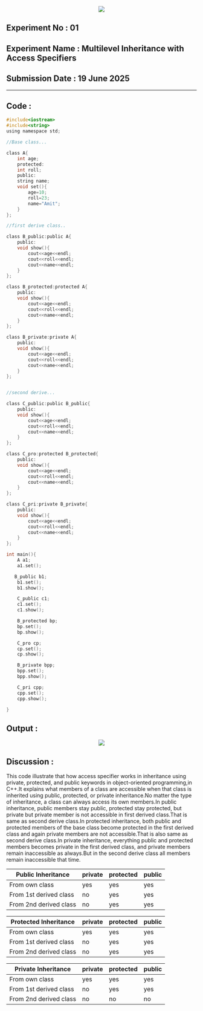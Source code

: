 <p align="center">
<img src="https://github.com/user-attachments/assets/2f13050e-5f59-4f3f-9d1a-e6c9513ebc16">


## **Experiment No : 01**
## **Experiment Name : Multilevel Inheritance with Access Specifiers**
## **Submission Date : 19 June 2025**
----------

## **Code :**
```C
#include<iostream>
#include<string>
using namespace std;

//Base class...

class A{
    int age;
    protected:
    int roll;
    public:
    string name;
    void set(){
        age=10;
        roll=23;
        name="Amit";
    }
};

//first derive class..

class B_public:public A{
    public:
    void show(){
        cout<<age<<endl;
        cout<<roll<<endl;
        cout<<name<<endl;
    }       
};

class B_protected:protected A{
    public:
    void show(){
        cout<<age<<endl;
        cout<<roll<<endl;
        cout<<name<<endl;
    }  
};

class B_private:private A{
    public:
    void show(){
        cout<<age<<endl;
        cout<<roll<<endl;
        cout<<name<<endl;
    }  
};


//second derive...

class C_public:public B_public{
    public:
    void show(){
        cout<<age<<endl;
        cout<<roll<<endl;
        cout<<name<<endl;
    }       
};

class C_pro:protected B_protected{
    public:
    void show(){
        cout<<age<<endl;
        cout<<roll<<endl;
        cout<<name<<endl;
    }       
};

class C_pri:private B_private{
    public:
    void show(){
        cout<<age<<endl;
        cout<<roll<<endl;
        cout<<name<<endl;
    }       
};

int main(){
    A a1;
    a1.set();

   B_public b1;
    b1.set();
    b1.show();

    C_public c1;
    c1.set();
    c1.show();

    B_protected bp;
    bp.set();
    bp.show();

    C_pro cp;
    cp.set();
    cp.show();

    B_private bpp;
    bpp.set();
    bpp.show();

    C_pri cpp;
    cpp.set();
    cpp.show();

}

```
## **Output :**
<p align="center">
<img src="https://github.com/user-attachments/assets/69562142-7029-42fd-a66f-d878a592c9c2">


## **Discussion :**
This code illustrate that how access specifier works in inheritance using private, protected, and public keywords in object-oriented programming,in C++.It explains what members of a class are accessible when that class is inherited using public, protected, or private inheritance.No matter the type of inheritance, a class can always access its own members.In public inheritance, public members stay public, protected stay protected, but private but private member is not accessible in first derived class.That is same as second derive class.In protected inheritance, both public and protected members of the base class become protected in the first derived class and again private members are not accessible.That is also same as second derive class.In private inheritance, everything public and protected members becomes private in the first derived class, and private members remain inaccessible as always.But in the second derive class all members remain inaccessible that time.

| Public Inheritance     | private | protected | public |
| ---------------------- | ------- | --------- | ------ |
| From own class         | yes     | yes       | yes    |
| From 1st derived class | no      | yes       | yes    |
| From 2nd derived class | no      | yes       | yes    |

| Protected Inheritance  | private | protected | public |
| ---------------------- | ------- | --------- | ------ |
| From own class         | yes     | yes       | yes    |
| From 1st derived class | no      | yes       | yes    |
| From 2nd derived class | no      | yes       | yes    |

| Private Inheritance    | private | protected | public |
| ---------------------- | ------- | --------- | ------ |
| From own class         | yes     | yes       | yes    |
| From 1st derived class | no      | yes       | yes    |
| From 2nd derived class | no      | no        | no     |

</p>

